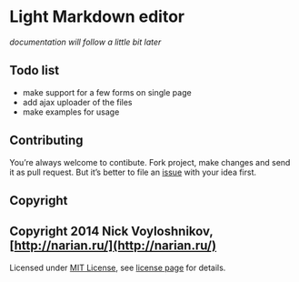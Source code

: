 # Light Markdown editor


*documentation will follow a little bit later*


## Todo list
- make support for a few forms on single page
- add ajax uploader of the files
- make examples for usage

## Contributing

You’re always welcome to contibute. Fork project, make changes and send it as pull request. But it’s better to file an [issue](https://github.com/narian/textconnect/issues) with your idea first.

## Copyright

Copyright 2014 Nick Voyloshnikov, [http://narian.ru/](http://narian.ru/)
--
Licensed under [MIT License](http://en.wikipedia.org/wiki/MIT_License), see [license page](https://github.com/narian/textconnect/license.md) for details.